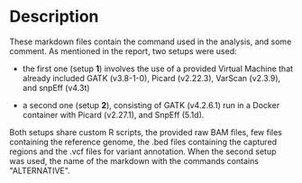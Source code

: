 # Description

These markdown files contain the command used in the analysis, and some comment. 
As mentioned in the report, two setups were used:

* the first one (setup **1**) involves the use of a provided Virtual Machine that already included GATK (v3.8-1-0), Picard (v2.22.3), VarScan (v2.3.9), and snpEff (v4.3t)

* a second one (setup **2**), consisting of GATK (v4.2.6.1) run in a Docker container with Picard (v2.27.1), and SnpEff (5.1d).

Both setups share custom R scripts, the provided raw BAM files, few files containing the reference genome, the .bed files containing the captured regions and the .vcf files for variant annotation. When the second setup was used, the name of the markdown with the commands contains "ALTERNATIVE".
